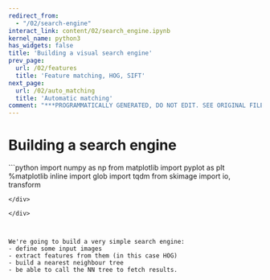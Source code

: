 ```yaml
---
redirect_from:
  - "/02/search-engine"
interact_link: content/02/search_engine.ipynb
kernel_name: python3
has_widgets: false
title: 'Building a visual search engine'
prev_page:
  url: /02/features
  title: 'Feature matching, HOG, SIFT'
next_page:
  url: /02/auto_matching
  title: 'Automatic matching'
comment: "***PROGRAMMATICALLY GENERATED, DO NOT EDIT. SEE ORIGINAL FILES IN /content***"
---
```



# Building a search engine



<div markdown="1" class="cell code_cell">
<div class="input_area" markdown="1">
```python
import numpy as np
from matplotlib import pyplot as plt
%matplotlib inline
import glob
import tqdm
from skimage import io, transform

```
</div>

</div>



We're going to build a very simple search engine: 
- define some input images
- extract features from them (in this case HOG) 
- build a nearest neighbour tree
- be able to call the NN tree to fetch results. 


